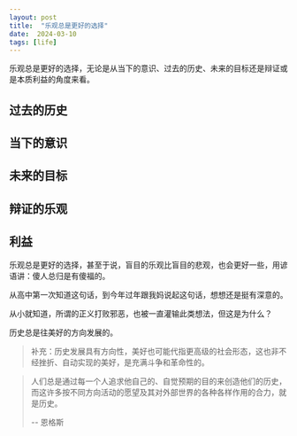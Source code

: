 ```yaml
---
layout: post
title:  "乐观总是更好的选择"
date:  2024-03-10
tags: [life]
---
```


  乐观总是更好的选择，无论是从当下的意识、过去的历史、未来的目标还是辩证或是本质利益的角度来看。

## 过去的历史

## 当下的意识

## 未来的目标

## 辩证的乐观

## 利益

  乐观总是更好的选择，甚至于说，盲目的乐观比盲目的悲观，也会更好一些，用谚语讲：傻人总归是有傻福的。

  从高中第一次知道这句话，到今年过年跟我妈说起这句话，想想还是挺有深意的。

  从小就知道，所谓的正义打败邪恶，也被一直灌输此类想法，但这是为什么？

  历史总是往美好的方向发展的。

> 补充：历史发展具有方向性，美好也可能代指更高级的社会形态，这也非不经挫折、自动实现的美好，是充满斗争和革命性的。

> 人们总是通过每一个人追求他自己的、自觉预期的目的来创造他们的历史，
> 而这许多按不同方向活动的愿望及其对外部世界的各种各样作用的合力，就是历史。
>
> -- 恩格斯
